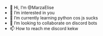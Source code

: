 - 👋 Hi, I’m @MarzaElise
- 👀 I’m interested in you
- 🌱 I’m currently learning python cos js sucks
- 💞️ I’m looking to collaborate on discord bots
- 📫 How to reach me discord kekw

<!---
MarzaElise/MarzaElise is a ✨ special ✨ repository because its `README.md` (this file) appears on your GitHub profile.
You can click the Preview link to take a look at your changes.
--->
